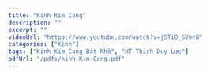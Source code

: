 ```yaml
---
title: "Kinh Kim Cang"
description: ""
excerpt: ""
videoUrl: "https://www.youtube.com/watch?v=jSTiO_SVmr8"
categories: ["Kinh"]
tags: ["Kinh Kim Cang Bát Nhã", "HT Thích Duy Lực"]
pdfUrl: "/pdfs/kinh-Kim-Cang.pdf"
---
```


